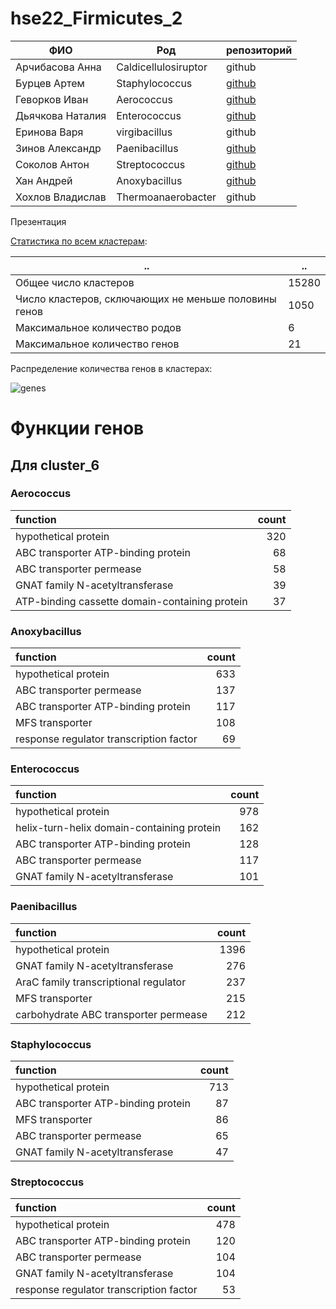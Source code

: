 # hse22_Firmicutes_2

ФИО           | Род                            | репозиторий
---------------------|------------------------------------------|-
Арчибасова Анна | Caldicellulosiruptor | github 
Бурцев Артем| Staphylococcus | [github](https://github.com/prometneus/hse22_project)   
Геворков Иван  | Aerococcus | [github](https://github.com/IvanTurHi/hse22_project)    
Дьячкова Наталия  | Enterococcus| [github](https://github.com/dynataly/hse22_project)   
Еринова Варя | virgibacillus | github
Зинов Александр  | Paenibacillus   |  [github](https://github.com/sashkent3/biominor_hse22_project)
Соколов Антон  | Streptococcus  |   [github](https://github.com/antonsokol57/hse22_project)
Хан Андрей   | Anoxybacillus  |     [github](https://github.com/midzukami/hse22_project)
Хохлов Владислав  | Thermoanaerobacter |  github




Презентация

[Статистика по всем кластерам](https://github.com/dynataly/hse22_Firmicutes_2/blob/main/cluster_stats.csv):

.. | ..
---|----
Общее число кластеров | 15280
Число кластеров, сключающих не меньше половины генов | 1050
Максимальное количество родов | 6
Максимальное количество генов | 21



Распределение количества генов в кластерах:



![genes](https://user-images.githubusercontent.com/72361668/173962626-fd5f0210-486e-4704-a225-ea4f69726ba3.png)




# Функции генов

## Для cluster_6

### Aerococcus

|                   function                   | count |
|:-----------------------------------------------|-------:|
| hypothetical protein                           |    320 |
| ABC transporter ATP-binding protein            |     68 |
| ABC transporter permease                       |     58 |
| GNAT family N-acetyltransferase                |     39 |
| ATP-binding cassette domain-containing protein |     37 |

### Anoxybacillus

|               function                | count |
|:----------------------------------------|-------:|
| hypothetical protein                    |    633 |
| ABC transporter permease                |    137 |
| ABC transporter ATP-binding protein     |    117 |
| MFS transporter                         |    108 |
| response regulator transcription factor |     69 |

### Enterococcus

|                 function                 | count |
|:-------------------------------------------|-------:|
| hypothetical protein                       |    978 |
| helix-turn-helix domain-containing protein |    162 |
| ABC transporter ATP-binding protein        |    128 |
| ABC transporter permease                   |    117 |
| GNAT family N-acetyltransferase            |    101 |

### Paenibacillus

|              function               | count |
|:--------------------------------------|-------:|
| hypothetical protein                  |   1396 |
| GNAT family N-acetyltransferase       |    276 |
| AraC family transcriptional regulator |    237 |
| MFS transporter                       |    215 |
| carbohydrate ABC transporter permease |    212 |

### Staphylococcus

|              function             | count |
|:------------------------------------|-------:|
| hypothetical protein                |    713 |
| ABC transporter ATP-binding protein |     87 |
| MFS transporter                     |     86 |
| ABC transporter permease            |     65 |
| GNAT family N-acetyltransferase     |     47 |

### Streptococcus

|                function               | count |
|:----------------------------------------|-------:|
| hypothetical protein                    |    478 |
| ABC transporter ATP-binding protein     |    120 |
| ABC transporter permease                |    104 |
| GNAT family N-acetyltransferase         |    104 |
| response regulator transcription factor |     53 |
